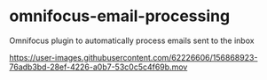 # omnifocus-email-processing
Omnifocus plugin to automatically process emails sent to the inbox

https://user-images.githubusercontent.com/62226606/156868923-76adb3bd-28ef-4226-a0b7-53c0c5c4f69b.mov

